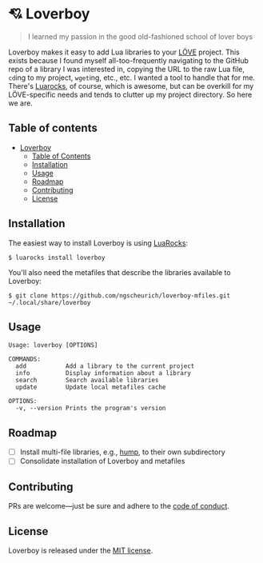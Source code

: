 # 💘 Loverboy

> I learned my passion in the good old-fashioned school of lover boys

Loverboy makes it easy to add Lua libraries to your [LÖVE](https://love2d.org/) project. This exists because I found myself all-too-frequently navigating to the GitHub repo of a library I was interested in, copying the URL to the raw Lua file, `cd`ing to my project, `wget`ing, etc., etc. I wanted a tool to handle that for me. There's [Luarocks](https://luarocks.org/), of course, which is awesome, but can be overkill for my LÖVE-specific needs and tends to clutter up my project directory. So here we are.

## Table of contents

* [Loverboy](#-loverboy)
  * [Table of Contents](#table-of-contents)
  * [Installation](#installation)
  * [Usage](#usage)
  * [Roadmap](#roadmap)
  * [Contributing](#contributing)
  * [License](#license)

## Installation

The easiest way to install Loverboy is using [LuaRocks](https://luarocks.org/):

```
$ luarocks install loverboy
```

You'll also need the metafiles that describe the libraries available to Loverboy:

```
$ git clone https://github.com/ngscheurich/loverboy-mfiles.git ~/.local/share/loverboy
```

## Usage

```
Usage: loverboy [OPTIONS]

COMMANDS:
  add           Add a library to the current project
  info          Display information about a library
  search        Search available libraries
  update        Update local metafiles cache

OPTIONS:
  -v, --version Prints the program's version
```

## Roadmap

- [ ] Install multi-file libraries, e.g., [hump](https://github.com/vrld/hump), to their own subdirectory
- [ ] Consolidate installation of Loverboy and metafiles

## Contributing

PRs are welcome—just be sure and adhere to the
[code of conduct](https://github.com/ngscheurich/loverboy/blob/master/CODE_OF_CONDUCT.md).

## License

Loverboy is released under the [MIT license](https://github.com/ngscheurich/loverboy/blob/master/LICENSE).
